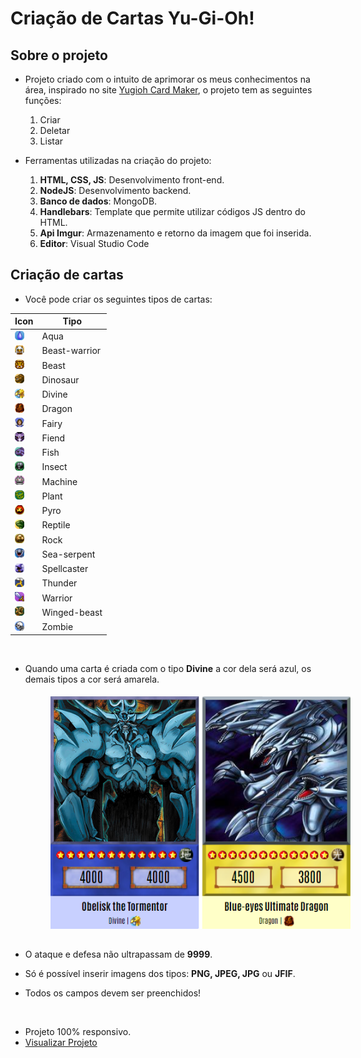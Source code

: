 # Criação de Cartas Yu-Gi-Oh!

## Sobre o projeto
* Projeto criado com o intuito de aprimorar os meus conhecimentos na área, inspirado no site <a href="https://www.cardmaker.net/yugioh/">Yugioh Card Maker</a>, o projeto tem as seguintes funções: 
   <ol>
      <li>Criar</li>
      <li>Deletar</li>
      <li>Listar</li>
   </ol>  

* Ferramentas utilizadas na criação do projeto:
   <ol>
      <li><b>HTML, CSS, JS</b>: Desenvolvimento front-end.</li>
      <li><b>NodeJS</b>: Desenvolvimento backend.</li>
      <li><b>Banco de dados</b>: MongoDB.</li>
      <li><b>Handlebars</b>: Template que permite utilizar códigos JS dentro do HTML.</li>
      <li><b>Api Imgur</b>: Armazenamento e retorno da imagem que foi inserida.</li>
      <li><b>Editor</b>: Visual Studio Code</li>
   </ol> 

## Criação de cartas

* Você pode criar os seguintes tipos de cartas:

Icon | Tipo
---- | ----
<img src="public/image/types/aqua.png" width="15px"> | <span>Aqua</span>
<img src="public/image/types/beast-warrior.png" width="15px">  | <span>Beast-warrior</span>
<img src="public/image/types/beast.png" width="15px"> | <span>Beast</span>
<img src="public/image/types/dinosaur.png" width="15px"> | <span>Dinosaur</span>
<img src="public/image/types/divine.png" width="15px">  | <span>Divine</span>
<img src="public/image/types/dragon.png" width="15px"> | <span>Dragon</span>
<img src="public/image/types/fairy.png" width="15px"> | <span>Fairy</span>
<img src="public/image/types/fiend.png" width="15px"> | <span>Fiend</span>
<img src="public/image/types/fish.png" width="15px"> | <span>Fish</span>
<img src="public/image/types/insect.png" width="15px"> | <span>Insect</span>
<img src="public/image/types/machine.png" width="15px"> | <span>Machine</span>
<img src="public/image/types/plant.png" width="15px"> | <span>Plant</span>
<img src="public/image/types/pyro.png" width="15px"> | <span>Pyro</span>
<img src="public/image/types/reptile.png" width="15px"> | <span>Reptile</span>
<img src="public/image/types/rock.png" width="15px"> | <span>Rock</span>
<img src="public/image/types/sea-serpent.png" width="15px"> | <span>Sea-serpent</span>
<img src="public/image/types/spellcaster.png" width="15px"> | <span>Spellcaster</span>
<img src="public/image/types/thunder.png" width="15px"> | <span>Thunder</span>
<img src="public/image/types/warrior.png" width="15px"> | <span>Warrior</span>
<img src="public/image/types/winged-beast.png" width="15px"> | <span>Winged-beast</span>
<img src="public/image/types/zombie.png" width="15px"> | <span>Zombie</span>

<br/>

* Quando uma carta é criada com o tipo <b>Divine</b> a cor dela será azul, os demais tipos a cor será amarela.

   <img style="margin: 5px 0 15px 40px;" src="public/image/cards.png">

* O ataque e defesa não ultrapassam de <b>9999</b>. 
* Só é possível inserir imagens dos tipos: <b>PNG, JPEG, JPG</b> ou <b>JFIF</b>.
* Todos os campos devem ser preenchidos!</span>

<br/>

* Projeto 100% responsivo.
* <a href="https://yugioh-create-card.herokuapp.com/">Visualizar Projeto</a>
